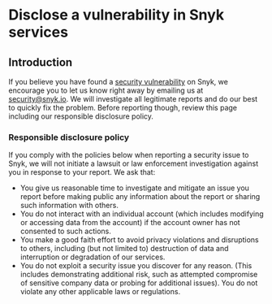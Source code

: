 # Disclose a vulnerability in Snyk services

## Introduction

If you believe you have found a [security vulnerability](https://snyk.io/learn/security-vulnerability-exploits-threats/) on Snyk, we encourage you to let us know right away by emailing us at [security@snyk.io](mailto:security@snyk.io). We will investigate all legitimate reports and do our best to quickly fix the problem. Before reporting though, review this page including our responsible disclosure policy.

### Responsible disclosure policy

If you comply with the policies below when reporting a security issue to Snyk, we will not initiate a lawsuit or law enforcement investigation against you in response to your report. We ask that:

* You give us reasonable time to investigate and mitigate an issue you report before making public any information about the report or sharing such information with others.
* You do not interact with an individual account (which includes modifying or accessing data from the account) if the account owner has not consented to such actions.
* You make a good faith effort to avoid privacy violations and disruptions to others, including (but not limited to) destruction of data and interruption or degradation of our services.
* You do not exploit a security issue you discover for any reason. (This includes demonstrating additional risk, such as attempted compromise of sensitive company data or probing for additional issues). You do not violate any other applicable laws or regulations.
